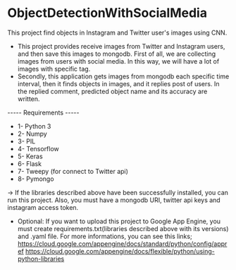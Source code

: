 # ObjectDetectionWithSocialMedia
This project find objects in Instagram and Twitter user's images using CNN.

* This project provides receive images from Twitter and Instagram users, and then save this images to mongodb.
First of all, we are collecting images from users with social media. In this way, we will have a lot of images with specific tag.
* Secondly, this application gets images from mongodb each specific time interval, then it finds objects in images, and it replies post of users.
In the replied comment, predicted object name and its accuracy are written.

----- Requirements -----

* 1- Python 3 
* 2- Numpy
* 3- PIL
* 4- Tensorflow
* 5- Keras
* 6- Flask
* 7- Tweepy (for connect to Twitter api)
* 8- Pymongo

-> If the libraries described above have been successfully installed, you can run this project. Also, you must have a mongodb URI, twitter api keys and instagram access token.

* Optional: If you want to upload this project to Google App Engine, you must create requirements.txt(libraries described above with its versions) and .yaml file. For more informations, you can see this links; https://cloud.google.com/appengine/docs/standard/python/config/appref
https://cloud.google.com/appengine/docs/flexible/python/using-python-libraries
